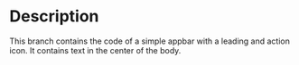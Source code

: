 # Description

This branch contains the code of a simple appbar with a leading and action icon. It contains text in the center of the body.

